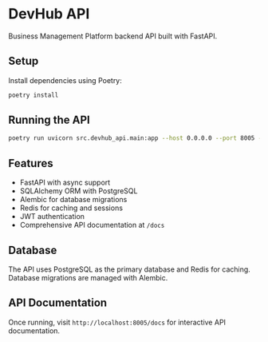# DevHub API

Business Management Platform backend API built with FastAPI.

## Setup

Install dependencies using Poetry:

```bash
poetry install
```

## Running the API

```bash
poetry run uvicorn src.devhub_api.main:app --host 0.0.0.0 --port 8005 --reload
```

## Features

- FastAPI with async support
- SQLAlchemy ORM with PostgreSQL
- Alembic for database migrations
- Redis for caching and sessions
- JWT authentication
- Comprehensive API documentation at `/docs`

## Database

The API uses PostgreSQL as the primary database and Redis for caching. Database migrations are managed with Alembic.

## API Documentation

Once running, visit `http://localhost:8005/docs` for interactive API documentation.
